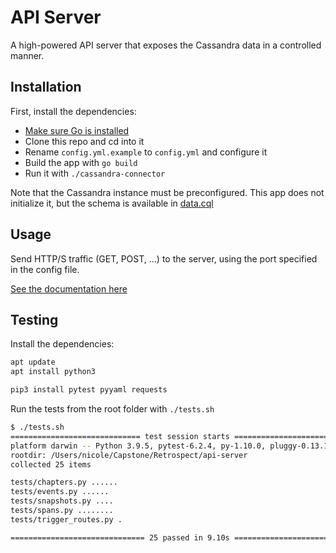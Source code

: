 # API Server

A high-powered API server that exposes the Cassandra data in a controlled manner.

## Installation

First, install the dependencies:
- [Make sure Go is installed](https://www.digitalocean.com/community/tutorials/how-to-install-go-on-debian-10)
- Clone this repo and cd into it
- Rename `config.yml.example` to `config.yml` and configure it
- Build the app with `go build`
- Run it with `./cassandra-connector`

Note that the Cassandra instance must be preconfigured. This app does not initialize it, but the schema is available in [data.cql](./data.cql)

## Usage

Send HTTP/S traffic (GET, POST, ...) to the server, using the port specified in the config file.

[See the documentation here](https://retrospect-api.api-docs.io/0.9.0/)

## Testing

Install the dependencies:

```sh
apt update
apt install python3
```

```sh
pip3 install pytest pyyaml requests
```

Run the tests from the root folder with `./tests.sh`

```sh
$ ./tests.sh
============================= test session starts ==============================
platform darwin -- Python 3.9.5, pytest-6.2.4, py-1.10.0, pluggy-0.13.1
rootdir: /Users/nicole/Capstone/Retrospect/api-server
collected 25 items

tests/chapters.py ......                                                 [ 24%]
tests/events.py ......                                                   [ 48%]
tests/snapshots.py ....                                                  [ 64%]
tests/spans.py ........                                                  [ 96%]
tests/trigger_routes.py .                                                [100%]

============================== 25 passed in 9.10s ==============================
```
